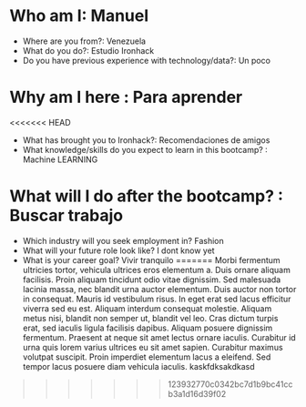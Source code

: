 # Who am I: Manuel

* Where are you from?: Venezuela
* What do you do?: Estudio Ironhack
* Do you have previous experience with technology/data?: Un poco

# Why am I here : Para aprender

<<<<<<< HEAD
* What has brought you to Ironhack?: Recomendaciones de amigos
* What knowledge/skills do you expect to learn in this bootcamp? : Machine LEARNING

# What will I do after the bootcamp? : Buscar trabajo

* Which industry will you seek employment in? Fashion
* What will your future role look like? I dont know yet
* What is your career goal? Vivir tranquilo
=======
Morbi fermentum ultricies tortor, vehicula ultrices eros elementum a. Duis ornare aliquam facilisis. Proin aliquam tincidunt odio vitae dignissim. Sed malesuada lacinia massa, nec blandit urna auctor elementum. Duis auctor non tortor in consequat. Mauris id vestibulum risus. In eget erat sed lacus efficitur viverra sed eu est. Aliquam interdum consequat molestie. Aliquam metus nisi, blandit non semper ut, blandit vel leo. Cras dictum turpis erat, sed iaculis ligula facilisis dapibus. Aliquam posuere dignissim fermentum. Praesent at neque sit amet lectus ornare iaculis. Curabitur id urna quis lorem varius ultrices eu sit amet sapien. Curabitur maximus volutpat suscipit. Proin imperdiet elementum lacus a eleifend. Sed tempor lacus posuere diam vehicula iaculis.
kaskfdksakdkasd
>>>>>>> 123932770c0342bc7d1b9bc41ccb3a1d16d39f02
